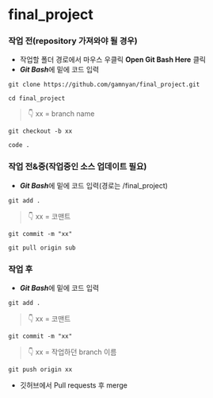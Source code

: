 # final_project

### 작업 전(repository 가져와야 될 경우)

* 작업할 폴더 경로에서 마우스 우클릭 **Open Git Bash Here** 클릭
* ***Git Bash***에 밑에 코드 입력
```
git clone https://github.com/gamnyan/final_project.git
```
```
cd final_project
```
> 👇 xx = branch name
```
git checkout -b xx
```
```
code .
```

### 작업 전&중(작업중인 소스 업데이트 필요)

* ***Git Bash***에 밑에 코드 입력(경로는 /final_project)
```
git add .
```
> 👇 xx = 코맨트
```
git commit -m "xx"
```
```
git pull origin sub
```

### 작업 후

* ***Git Bash***에 밑에 코드 입력
```
git add .
```
> 👇 xx = 코맨트
```
git commit -m "xx"
```
> 👇 xx = 작업하던 branch 이름
```
git push origin xx
```
* 깃허브에서 Pull requests 후 merge
